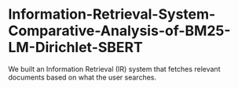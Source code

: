 # Information-Retrieval-System-Comparative-Analysis-of-BM25-LM-Dirichlet-SBERT
We built an Information Retrieval (IR) system that fetches relevant documents based on what the user searches.
